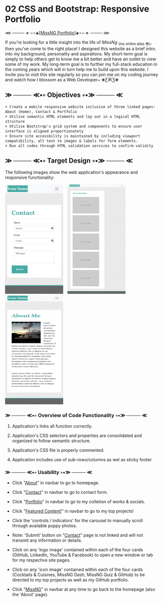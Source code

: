 # 02 CSS and Bootstrap: Responsive Portfolio

⋘ ──── ∗⋅◦∘◈\[[MissNG Portfolio](https://missng-git.github.io/Portfolio/)\]◈∘◦⋅∗ ──── ⋙

If you're looking for a little insight into the life of _MissNg_ <sub>(my online alias 😎)</sub>, then you've come to the right place! I designed this website as a brief intro. into my background, personality and aspirations. My short-term goal is simply to help others get to know me a bit better and have an outlet to view some of my work. My long-term goal is to further my full-stack education in the coming years which will in turn help me to build upon this website. I invite you to visit this site regularly so you can join me on my coding journey and watch how I blossom as a Web Developer~ ❀ƸӜƷ❀

## ≫ ──── ≪•◦ Objectives ◦•≫ ──── ≪

```
+ Create a mobile responsive website inclusive of three linked pages: About (Home), Contact & Portfolio
+ Utilise semantic HTML elements and lay out in a logical HTML structure
+ Utilise Bootstrap's grid system and components to ensure user interface is aligned proportionately
+ Ensure site accessbility is maintained by including viewport compatibility, alt text to images & labels for form elements.
+ Run all codes through HTML validation services to confirm validity

```

## ≫ ──── ≪•◦ Target Design ◦•≫ ──── ≪

The following images show the web application's appearance and responsive functionality:

<p float="left">
    <img src="./assets/img/400-contact.png" alt="Sample Mobile Design" width="191" height="360" style="margin-right: 10px;">
    <img src="./assets/img/768-portfolio.png" alt="Sample Tablet Design" width="191" height="360" style="margin-right: 10px;">
    <img src="./assets/img/400-index.png" alt="Sample Desktop Design" width="191" height="360" style="margin-right: 10px;">
</p>

### ≫ ──── ≪•◦ Overview of Code Functionality ◦•≫ ──── ≪

1. Application's links all function correctly.

2. Application's CSS selectors and properties are consolidated and organized to follow semantic structure.

3. Application's CSS file is properly commented.

4. Application includes use of sub-rows/columns as wel as sticky footer.

### ≫ ──── ≪•◦ Usability ◦•≫ ──── ≪

- Click "<a href="https://missng-git.github.io/BCS_Responsive-Portfolio/index.html">About</a>" in navbar to go to homepage.

- Click "<a href="https://missng-git.github.io/BCS_Responsive-Portfolio/Pages/contact.html">Contact</a>" in navbar to go to contact form.

- Click "<a href="https://missng-git.github.io/BCS_Responsive-Portfolio/Pages/portfolio.html">Portfolio</a>" in navbar to go to my colletion of works & socials.

- Click "<a href="https://missng-git.github.io/BCS_Responsive-Portfolio/Pages/featured.html">Featured Content!</a>" in navbar to go to my top projects!

- Click the 'controls / indicators' for the carousel to manually scroll through available puppy photos.

- Note: 'Submit' button on "<a href="https://missng-git.github.io/BCS_Responsive-Portfolio/Pages/contact.html">Contact</a>" page is not linked and will not transmit any information or details.

- Click on any 'logo image' contained within each of the four cards (GitHub, LinkedIn, YouTube & Facebook) to open a new window or tab for my respective site pages.

- Click on any 'icon image' contained within each of the four cards (Cocktails & Cuisines, MissNG Dash, MissNG Quiz & GitHub) to be directed to my top projects as well as my GitHub portfolio.

- Click "<a href="https://missng-git.github.io/BCS_Responsive-Portfolio/index.html">MissNG</a>" in navbar at any time to go back to the homepage (also the 'About' page).
